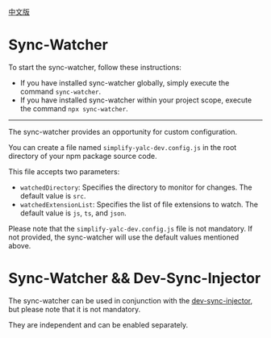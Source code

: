 [中文版](./README.cn.md)
# Sync-Watcher

To start the sync-watcher, follow these instructions:

- If you have installed sync-watcher globally, simply execute the command `sync-watcher`.
- If you have installed sync-watcher within your project scope, execute the command `npx sync-watcher`.

---

The sync-watcher provides an opportunity for custom configuration.

You can create a file named `simplify-yalc-dev.config.js` in the root directory of your npm package source code.

This file accepts two parameters:
- `watchedDirectory`: Specifies the directory to monitor for changes. The default value is `src`.
- `watchedExtensionList`: Specifies the list of file extensions to watch. The default value is `js`, `ts`, and `json`.

Please note that the `simplify-yalc-dev.config.js` file is not mandatory. If not provided, the sync-watcher will use the default values mentioned above.

# Sync-Watcher && Dev-Sync-Injector

The sync-watcher can be used in conjunction with the [dev-sync-injector](https://www.npmjs.com/package/dev-sync-injector), but please note that it is not mandatory.

They are independent and can be enabled separately.

